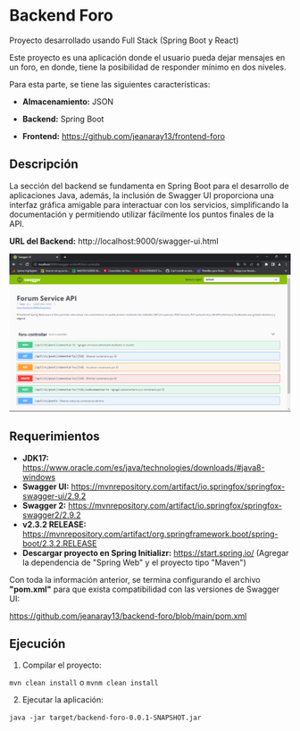 # Backend Foro

Proyecto desarrollado usando Full Stack (Spring Boot y React)

Este proyecto es una aplicación donde el usuario pueda dejar mensajes en un foro, en donde, tiene la posibilidad de responder mínimo en dos niveles.

Para esta parte, se tiene las siguientes características:

* **Almacenamiento:** JSON

* **Backend:** Spring Boot
  
* **Frontend:** https://github.com/jeanaray13/frontend-foro

## Descripción
La sección del backend se fundamenta en Spring Boot para el desarrollo de aplicaciones Java, además, la inclusión de Swagger UI proporciona una interfaz gráfica amigable para interactuar con los servicios, simplificando la documentación y permitiendo utilizar fácilmente los puntos finales de la API.

**URL del Backend:** http://localhost:9000/swagger-ui.html

![image](https://github.com/jeanaray13/backend-foro/blob/main/Snapshots/backend-swaggerUI.png)

## Requerimientos

* **JDK17:** https://www.oracle.com/es/java/technologies/downloads/#java8-windows
* **Swagger UI:** https://mvnrepository.com/artifact/io.springfox/springfox-swagger-ui/2.9.2
* **Swagger 2:** https://mvnrepository.com/artifact/io.springfox/springfox-swagger2/2.9.2
* **v2.3.2 RELEASE:** https://mvnrepository.com/artifact/org.springframework.boot/spring-boot/2.3.2.RELEASE
* **Descargar proyecto en Spring Initializr:** https://start.spring.io/ (Agregar la dependencia de "Spring Web" y el proyecto tipo "Maven")

Con toda la información anterior, se termina configurando el archivo **"pom.xml"** para que exista compatibilidad con las versiones de Swagger UI:

https://github.com/jeanaray13/backend-foro/blob/main/pom.xml

## Ejecución

1. Compilar el proyecto:
   
`mvn clean install` o `mvnm clean install`

2. Ejecutar la aplicación:

`java -jar target/backend-foro-0.0.1-SNAPSHOT.jar`

